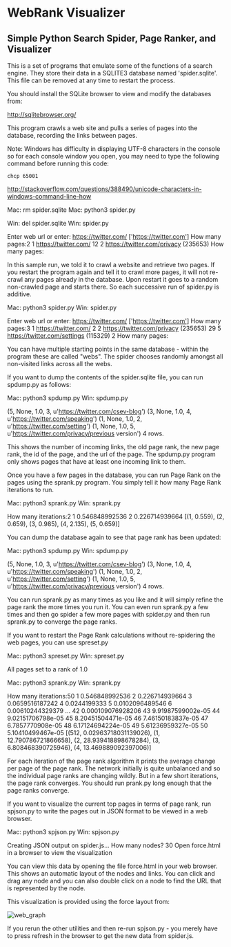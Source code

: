 # WebRank Visualizer

## Simple Python Search Spider, Page Ranker, and Visualizer

This is a set of programs that emulate some of the functions of a
search engine.  They store their data in a SQLITE3 database named
'spider.sqlite'.  This file can be removed at any time to restart the
process.

You should install the SQLite browser to view and modify
the databases from:

http://sqlitebrowser.org/

This program crawls a web site and pulls a series of pages into the
database, recording the links between pages.

Note: Windows has difficulty in displaying UTF-8 characters
in the console so for each console window you open, you may need
to type the following command before running this code:

    chcp 65001

http://stackoverflow.com/questions/388490/unicode-characters-in-windows-command-line-how

Mac: rm spider.sqlite
Mac: python3 spider.py

Win: del spider.sqlite
Win: spider.py

Enter web url or enter: https://twitter.com/
['https://twitter.com']
How many pages:2
1 https://twitter.com/ 12
2 https://twitter.com/privacy (235653) 
How many pages:

In this sample run, we told it to crawl a website and retrieve two
pages.  If you restart the program again and tell it to crawl more
pages, it will not re-crawl any pages already in the database.  Upon
restart it goes to a random non-crawled page and starts there.  So
each successive run of spider.py is additive.

Mac: python3 spider.py
Win: spider.py

Enter web url or enter: https://twitter.com/
['https://twitter.com']
How many pages:3
1 https://twitter.com/  2
2 https://twitter.com/privacy (235653) 29 
5 https://twitter.com/settings (115329)  2
How many pages:

You can have multiple starting points in the same database -
within the program these are called "webs".   The spider
chooses randomly amongst all non-visited links across all
the webs.

If you want to dump the contents of the spider.sqlite file, you can
run spdump.py as follows:

Mac: python3 spdump.py
Win: spdump.py

(5, None, 1.0, 3, u'https://twitter.com/csev-blog')
(3, None, 1.0, 4, u'https://twitter.com/speaking')
(1, None, 1.0, 2, u'https://twitter.com/setting')
(1, None, 1.0, 5, u'https://twitter.com/privacy/previous version')
4 rows.

This shows the number of incoming links, the old page rank, the new page
rank, the id of the page, and the url of the page.  The spdump.py program
only shows pages that have at least one incoming link to them.

Once you have a few pages in the database, you can run Page Rank on the
pages using the sprank.py program.  You simply tell it how many Page
Rank iterations to run.

Mac: python3 sprank.py
Win: sprank.py

How many iterations:2
1 0.546848992536
2 0.226714939664
[(1, 0.559), (2, 0.659), (3, 0.985), (4, 2.135), (5, 0.659)]

You can dump the database again to see that page rank has been updated:

Mac: python3 spdump.py
Win: spdump.py

(5, None, 1.0, 3, u'https://twitter.com/csev-blog')
(3, None, 1.0, 4, u'https://twitter.com/speaking')
(1, None, 1.0, 2, u'https://twitter.com/setting')
(1, None, 1.0, 5, u'https://twitter.com/privacy/previous version')
4 rows.

You can run sprank.py as many times as you like and it will simply refine
the page rank the more times you run it.  You can even run sprank.py a few times
and then go spider a few more pages with spider.py and then run sprank.py
to converge the page ranks.

If you want to restart the Page Rank calculations without re-spidering the
web pages, you can use spreset.py

Mac: python3 spreset.py
Win: spreset.py

All pages set to a rank of 1.0

Mac: python3 sprank.py
Win: sprank.py

How many iterations:50
1 0.546848992536
2 0.226714939664
3 0.0659516187242
4 0.0244199333
5 0.0102096489546
6 0.00610244329379
...
42 0.000109076928206
43 9.91987599002e-05
44 9.02151706798e-05
45 8.20451504471e-05
46 7.46150183837e-05
47 6.7857770908e-05
48 6.17124694224e-05
49 5.61236959327e-05
50 5.10410499467e-05
[(512, 0.02963718031139026), (1, 12.790786721866658), (2, 28.939418898678284), (3, 6.808468390725946), (4, 13.469889092397006)]

For each iteration of the page rank algorithm it prints the average
change per page of the page rank.   The network initially is quite
unbalanced and so the individual page ranks are changing wildly.
But in a few short iterations, the page rank converges.  You
should run prank.py long enough that the page ranks converge.

If you want to visualize the current top pages in terms of page rank,
run spjson.py to write the pages out in JSON format to be viewed in a
web browser.

Mac: python3 spjson.py
Win: spjson.py

Creating JSON output on spider.js...
How many nodes? 30
Open force.html in a browser to view the visualization

You can view this data by opening the file force.html in your web browser.
This shows an automatic layout of the nodes and links.  You can click and
drag any node and you can also double click on a node to find the URL
that is represented by the node.

This visualization is provided using the force layout from:

![web_graph](https://github.com/AshutoshYadav2001/web-rank-visualizer/assets/127925686/89edc130-fe5c-45ac-8c7d-d3d4b7e95708)

If you rerun the other utilities and then re-run spjson.py - you merely
have to press refresh in the browser to get the new data from spider.js.
